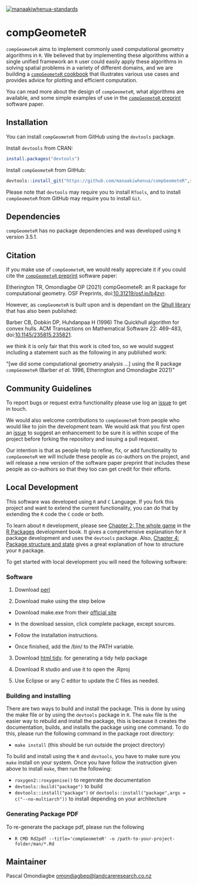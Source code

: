 [![manaakiwhenua-standards](https://github.com/manaakiwhenua/compGeometeR/workflows/manaakiwhenua-standards/badge.svg)](https://github.com/manaakiwhenua/manaakiwhenua-standards)

# compGeometeR

`compGeometeR` aims to implement commonly used computational geometry algorithms in `R`.  We believed that by implementing these algorithms within a single unified framework an `R` user could easily apply these algorithms in solving spatial problems in a variety of different domains, and we are building a [`compGeometeR` cookbook](https://github.com/manaakiwhenua/compGeometeR/wiki) that illustrates various use cases and provides advice for plotting and efficient computation.

You can read more about the design of `compGeometeR`, what algorithms are available, and some simple examples of use in the [`compGeometeR` preprint](https://osf.io/b4zvr/) software paper.

## Installation

You can install `compGeometeR` from GitHub using the `devtools` package.

Install `devtools` from CRAN:

```r
install.packages("devtools")
```
Install `compGeometeR` from GitHub:

```r
devtools::install_git("https://github.com/manaakiwhenua/compGeometeR",subdir = "package")
```
Please note that `devtools` may require you to install `RTools`, and to install `compGeometeR` from GitHub may require you to install `Git`.

## Dependencies

`compGeometeR` has no package dependencies and was developed using `R` version 3.5.1.

## Citation

If you make use of `compGeometeR`, we would really appreciate it if you could cite the [`compGeometeR` preprint](https://osf.io/b4zvr/) software paper:

Etherington TR, Omondiagbe OP (2021) compGeometeR: an R package for computational geometry. OSF Preprints, doi:[10.31219/osf.io/b4zvr](https://doi.org/10.31219/osf.io/b4zvr).

However, as `compGeometeR` is built upon and is dependant on the [Qhull library](http://www.qhull.org/) that has also been published:

Barber CB, Dobkin DP, Huhdanpaa H (1996) The Quickhull algorithm for convex hulls. ACM Transactions on Mathematical Software 22: 469-483, doi:[10.1145/235815.235821](https://dl.acm.org/doi/10.1145/235815.235821).

we think it is only fair that this work is cited too, so we would suggest including a statement such as the following in any published work:

"[we did some computational geometry analysis ...] using the R package `compGeometeR` (Barber *et al*. 1996, Etherington and Omondiagbe 2021)"

## Community Guidelines

To report bugs or request extra functionality please use log an [issue](https://github.com/manaakiwhenua/compGeometeR/issues) to get in touch.

We would also welcome contributions to `compGeometeR` from people who would like to join the development team.  We would ask that you first open an [issue](https://github.com/manaakiwhenua/compGeometeR/issues) to suggest an enhancement to be sure it is within scope of the project before forking the repository and issuing a pull request.

Our intention is that as people help to refine, fix, or add functionality to `compGeometeR` we will include these people as co-authors on the project, and will release a new version of the software paper preprint that includes these people as co-authors so that they too can get credit for their efforts.

## Local Development

This software was developed using `R` and `C` Language. If you fork this project and want to extend the current functionality, you can do that by extending the `R` code the `C` code or both.

To learn about `R` development, please see [Chapter 2: The whole game](http://r-pkgs.org/whole-game.html) in the [R Packages](https://r-pkgs.org/) development book.  It gives a comprehensive explanation for `R` package development and uses the `devtools` package. Also, [Chapter 4: Package structure and state](http://r-pkgs.org/package-structure-state.html) gives a great explanation of how to structure your `R` package.

To get started with local development you will need the following software:

### Software

1. Download [perl](https://www.activestate.com/products/activeperl/downloads/)

2. Download make using the step below

  * Download make.exe from their [official site]("http://gnuwin32.sourceforge.net/packages/make.htm")
  
  * In the download session, click complete package, except sources.
  
  * Follow the installation instructions.
  
  * Once finished, add the <installation directory>/bin/ to the PATH variable.

3. Download [html tidy](http://www.paehl.com/open_source/?HTML_Tidy_for_Windows). for generating a tidy help package

4. Download R studio and use it to open the .Rproj

5. Use Eclipse or any C editor to update the C files as needed.

### Building and installing

There are two ways to build and install the package. This is done by using the make file or by using the `devtools` package in `R`. 
The `make` file is the easier way to rebuild and install the package, this is because it creates the documentation, builds, and installs the package using one command. To do this, please run the following command in the package root directory: 

 * `make install` (this should be run outside the project directory)

To build and install using the `R` and `devtools`, you have to make sure you `make` install on your system.  Once you have follow the instruction given above to install `make`, then run the following:

 * `roxygen2::roxygenise()` to regenrate the documentation
 * `devtools::build("package")` to build
 * `devtools::install("package")` or `devtools::install("package",args = c("--no-multiarch"))` to install depending on your architecture

### Generating Package PDF

To re-generate the package pdf, please run the following
 * `R CMD Rd2pdf --title='compGeometeR' -o /path-to-your-project-folder/man/*.Rd`

## Maintainer
Pascal Omondiagbe <omondiagbep@landcareresearch.co.nz>
